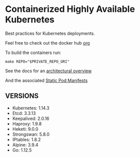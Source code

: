 # Containerized Highly Available Kubernetes

Best practices for Kubernetes deployments.

Feel free to check out the docker hub [org](https://hub.docker.com/u/whisperos)

To build the containers run:

    make REPO="$PRIVATE_REPO_URI"

See the docs for an [architectural overview](https://github.com/WhisperOS/kubes/tree/master/docs)

And the associated [Static Pod Manifests](https://github.com/WhisperOS/kubes/blob/master/docs/kubeconfigs/manifest.yml)

## VERSIONS

  - Kubernetes: 1.14.3
  - Etcd:       3.3.13
  - Keepalived: 2.0.16
  - Haproxy:    1.9.8
  - Heketi:     9.0.0
  - Strongswan: 5.8.0
  - IPtables:   1.8.2
  - Alpine:     3.9.4
  - Go:         1.12.5
